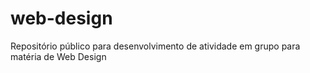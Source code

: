 # web-design
Repositório público para desenvolvimento de atividade em grupo para matéria de Web Design
